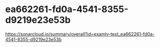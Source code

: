 # ea662261-fd0a-4541-8355-d9219e23e53b
https://sonarcloud.io/summary/overall?id=examly-test_ea662261-fd0a-4541-8355-d9219e23e53b
